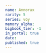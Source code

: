 ```yaml
---
name: Annorax
rarity: 5
series: voy
memory_alpha:
bigbook_tier: -1
in_portal: true
date:
published: true
---
```



